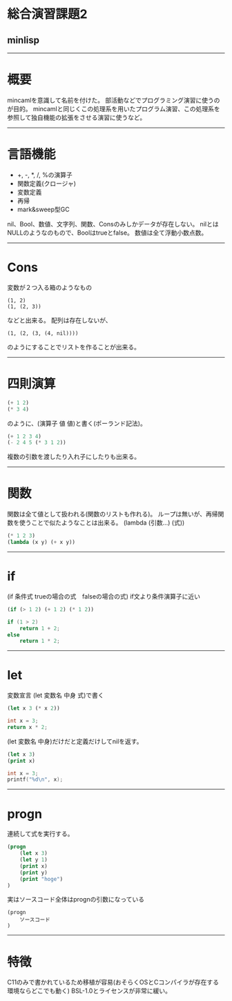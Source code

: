 # 総合演習課題2
## minlisp

---

# 概要

mincamlを意識して名前を付けた。
部活動などでプログラミング演習に使うのが目的。
mincamlと同じくこの処理系を用いたプログラム演習、この処理系を参照して独自機能の拡張をさせる演習に使うなど。

---

# 言語機能
 * +, -, *, /, %の演算子
 * 関数定義(クロージャ)
 * 変数定義
 * 再帰
 * mark&sweep型GC

nil、Bool、数値、文字列、関数、Consのみしかデータが存在しない。
nilとはNULLのようなのもので、Boolはtrueとfalse。
数値は全て浮動小数点数。

---

# Cons
変数が２つ入る箱のようなもの

```
(1, 2)
(1, (2, 3))
```
などと出来る。
配列は存在しないが、

```
(1, (2, (3, (4, nil))))
```

のようにすることでリストを作ることが出来る。

---

# 四則演算

```lisp
(+ 1 2)
(* 3 4)
```

のように、(演算子 値 値)と書く(ポーランド記法)。
```lisp
(+ 1 2 3 4)
(- 2 4 5 (* 3 1 2))
```
複数の引数を渡したり入れ子にしたりも出来る。

---

# 関数

関数は全て値として扱われる(関数のリストも作れる)。
ループは無いが、再帰関数を使うことで似たようなことは出来る。
(lambda (引数...) (式))

```lisp
(* 1 2 3)
(lambda (x y) (+ x y))
```

---

# if

(if 条件式 trueの場合の式　falseの場合の式)
if文より条件演算子に近い

```lisp
(if (> 1 2) (+ 1 2) (* 1 2))
```
```C
if (1 > 2)
	return 1 + 2;
else
	return 1 * 2;
```

---

# let
変数宣言
(let 変数名 中身 式)で書く

```lisp
(let x 3 (* x 2))
```
```C
int x = 3;
return x * 2;
```

(let 変数名 中身)だけだと定義だけしてnilを返す。

```lisp
(let x 3)
(print x)
```
```C
int x = 3;
printf("%d\n", x);
```

---

# progn
連続して式を実行する。

```lisp
(progn
	(let x 3)
	(let y 1)
	(print x)
	(print y)
	(print "hoge")
)
```

実はソースコード全体はprognの引数になっている
```
(progn
	ソースコード
)
```

---

# 特徴
C11のみで書かれているため移植が容易(おそらくOSとCコンパイラが存在する環境ならどこでも動く)
BSL-1.0とライセンスが非常に緩い。
